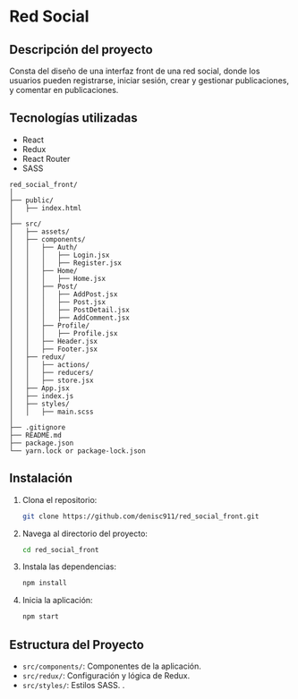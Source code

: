 # Red Social

## Descripción del proyecto
Consta del diseño de una interfaz front de una red social, donde los usuarios pueden registrarse, iniciar sesión, crear y gestionar publicaciones, y comentar en publicaciones.

## Tecnologías utilizadas
- React
- Redux
- React Router
- SASS
```
red_social_front/
│
├── public/
│   ├── index.html
│
├── src/
│   ├── assets/
│   ├── components/
│   │   ├── Auth/
│   │   │   ├── Login.jsx
│   │   │   ├── Register.jsx
│   │   ├── Home/
│   │   │   ├── Home.jsx
│   │   ├── Post/
│   │   │   ├── AddPost.jsx
│   │   │   ├── Post.jsx
│   │   │   ├── PostDetail.jsx
│   │   │   ├── AddComment.jsx
│   │   ├── Profile/
│   │   │   ├── Profile.jsx
│   │   ├── Header.jsx
│   │   ├── Footer.jsx
│   ├── redux/
│   │   ├── actions/
│   │   ├── reducers/
│   │   ├── store.jsx
│   ├── App.jsx
│   ├── index.js
│   ├── styles/
│   │   ├── main.scss
│
├── .gitignore
├── README.md
├── package.json
└── yarn.lock or package-lock.json
```

## Instalación

1. Clona el repositorio:
    ```bash
    git clone https://github.com/denisc911/red_social_front.git
    ```
2. Navega al directorio del proyecto:
    ```bash
    cd red_social_front
    ```
3. Instala las dependencias:
    ```bash
    npm install
    ```
4. Inicia la aplicación:
    ```bash
    npm start
    ```

## Estructura del Proyecto
- `src/components/`: Componentes de la aplicación.
- `src/redux/`: Configuración y lógica de Redux.
- `src/styles/`: Estilos SASS.
.


